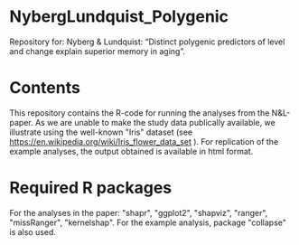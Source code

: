 # NybergLundquist_Polygenic
Repository for: Nyberg &amp; Lundquist: “Distinct polygenic predictors of level and change explain superior memory in aging”.

# Contents
This repository contains the R-code for running the analyses from the N&L-paper. As we are unable to make the study data publically available, we illustrate using the well-known "Iris" dataset (see https://en.wikipedia.org/wiki/Iris_flower_data_set ). For replication of the example analyses, the output obtained is available in html format.

# Required R packages
For the analyses in the paper: "shapr", "ggplot2", "shapviz", "ranger", "missRanger", "kernelshap".
For the example analysis, package "collapse" is also used.
